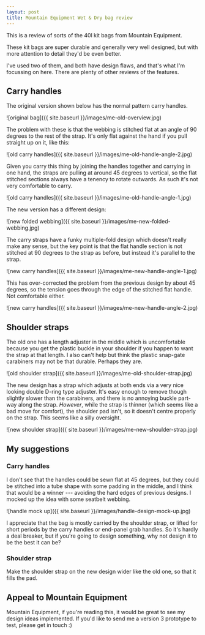 ```yaml
---
layout: post
title: Mountain Equipment Wet & Dry bag review
---
```


This is a review of sorts of the 40l kit bags from Mountain Equipment.

These kit bags are super durable and generally very well designed, but with more attention to detail they'd be even better.

I've used two of them, and both have design flaws, and that's what I'm focussing on here. There are plenty of other reviews of the features.

## Carry handles
The original version shown below has the normal pattern carry handles.

![original bag]({{ site.baseurl }}/images/me-old-overview.jpg)

The problem with these is that the webbing is stitched flat at an angle of 90 degrees to the rest of the strap. It's only flat against the hand if you pull straight up on it, like this:

![old carry handles]({{ site.baseurl }}/images/me-old-handle-angle-2.jpg)

 Given you carry this thing by joining the handles together and carrying in one hand, the straps are pulling at around 45 degrees to vertical, so the flat stitched sections always have a tenency to rotate outwards.
As such it's not very comfortable to carry.


![old carry handles]({{ site.baseurl }}/images/me-old-handle-angle-1.jpg)

The new version has a different design:

![new folded webbing]({{ site.baseurl }}/images/me-new-folded-webbing.jpg)

The carry straps have a funky multiple-fold design which doesn't really make any sense, but the key point is that the flat handle section is not stitched at 90 degrees to the strap as before, but instead it's parallel to the strap.

![new carry handles]({{ site.baseurl }}/images/me-new-handle-angle-1.jpg)

This has over-corrected the problem from the previous design by about 45 degrees, so the tension goes through the edge of the stitched flat handle. Not comfortable either.


![new carry handles]({{ site.baseurl }}/images/me-new-handle-angle-2.jpg)

##  Shoulder straps
The old one has a length adjuster in the middle which is uncomfortable because you get the plastic buckle in your shoulder if you happen to want the strap at that length. I also can't help but think the plastic snap-gate carabiners may not be that durable. Perhaps they are.

![old shoulder strap]({{ site.baseurl }}/images/me-old-shoulder-strap.jpg)

 The new design has a strap which adjusts at both ends via a very nice looking double D-ring type adjuster.
It's easy enough to remove though slightly slower than the carabiners, and there is no annoying buckle part-way along the strap. *However*, while the strap is thinner (which seems like a bad move for comfort), the shoulder pad isn't, so it doesn't centre properly on the strap. This seems like a silly oversight.

![new shoulder strap]({{ site.baseurl }}/images/me-new-shoulder-strap.jpg)

## My suggestions
### Carry handles
I don't see that the handles could be sewn flat at 45 degrees, but they could be stitched into a tube shape with some padding in the middle, and I think that would be a winner --- avoiding the hard edges of previous designs.
I mocked up the idea with some seatbelt webbing.

![handle mock up]({{ site.baseurl }}/images/handle-design-mock-up.jpg)

I appreciate that the bag is mostly carried by the shoulder strap, or lifted for short periods by the carry handles or end-panel grab handles.
So it's hardly a deal breaker, but if you're going to design something, why not design it to be the best it can be?

### Shoulder strap
Make the shoulder strap on the new design wider like the old one, so that it fills the pad.

## Appeal to Mountain Equipment
Mountain Equipment, if you're reading this, it would be great to see my design ideas implemented. If you'd like to send me a version 3 prototype to test, please get in touch :)
